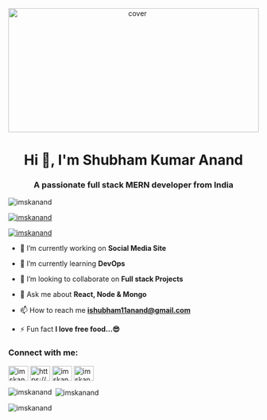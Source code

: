 <div align="center">
<img width="100%" height = "250px" src="https://cdn.pixabay.com/photo/2018/01/14/23/12/nature-3082832_1280.jpg" alt="cover" />
</div>
<h1 align="center">Hi 👋, I'm Shubham Kumar Anand</h1>
<h3 align="center">A passionate full stack MERN developer from India</h3>

<p align="left"> <img src="https://komarev.com/ghpvc/?username=imskanand&label=Profile%20views&color=0e75b6&style=flat" alt="imskanand" /> </p>

<p align="left"> <a href="https://github.com/ryo-ma/github-profile-trophy"><img src="https://github-profile-trophy.vercel.app/?username=imskanand" alt="imskanand" /></a> </p>

<p align="left"> <a href="https://twitter.com/imskanand" target="blank"><img src="https://img.shields.io/twitter/follow/imskanand?logo=twitter&style=for-the-badge" alt="imskanand" /></a> </p>

- 🔭 I’m currently working on **Social Media Site**

- 🌱 I’m currently learning **DevOps**

- 👯 I’m looking to collaborate on **Full stack Projects**

- 💬 Ask me about **React, Node & Mongo**

- 📫 How to reach me **ishubham11anand@gmail.com**

- ⚡ Fun fact **I love free food...😎**

<h3 align="left">Connect with me:</h3>
<p align="left">
<a href="https://twitter.com/imskanand" target="blank"><img align="center" src="https://raw.githubusercontent.com/rahuldkjain/github-profile-readme-generator/master/src/images/icons/Social/twitter.svg" alt="imskanand" height="30" width="40" /></a>
<a href="https://linkedin.com/in/https://www.linkedin.in/shubham-kumar-anand-19b52618b/" target="blank"><img align="center" src="https://raw.githubusercontent.com/rahuldkjain/github-profile-readme-generator/master/src/images/icons/Social/linked-in-alt.svg" alt="https://www.linkedin.in/shubham-kumar-anand-19b52618b/" height="30" width="40" /></a>
<a href="https://instagram.com/imskanand" target="blank"><img align="center" src="https://raw.githubusercontent.com/rahuldkjain/github-profile-readme-generator/master/src/images/icons/Social/instagram.svg" alt="imskanand" height="30" width="40" /></a>
<a href="https://www.leetcode.com/imskanand" target="blank"><img align="center" src="https://raw.githubusercontent.com/rahuldkjain/github-profile-readme-generator/master/src/images/icons/Social/leet-code.svg" alt="imskanand" height="30" width="40" /></a>
</p>

<p><img align="left" src="https://github-readme-stats.vercel.app/api/top-langs?username=imskanand&show_icons=true&locale=en&layout=compact" alt="imskanand" /></p>

<p>&nbsp;<img align="center" src="https://github-readme-stats.vercel.app/api?username=imskanand&show_icons=true&locale=en" alt="imskanand" /></p>

<p><img align="center" src="https://github-readme-streak-stats.herokuapp.com/?user=imskanand&" alt="imskanand" /></p>

